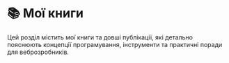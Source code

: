# 📚 Мої книги

Цей розділ містить мої книги та довші публікації, які детально пояснюють концепції програмування, інструменти та практичні поради для веброзробників.

